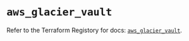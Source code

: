 # `aws_glacier_vault`

Refer to the Terraform Registory for docs: [`aws_glacier_vault`](https://www.terraform.io/docs/providers/aws/r/glacier_vault).
